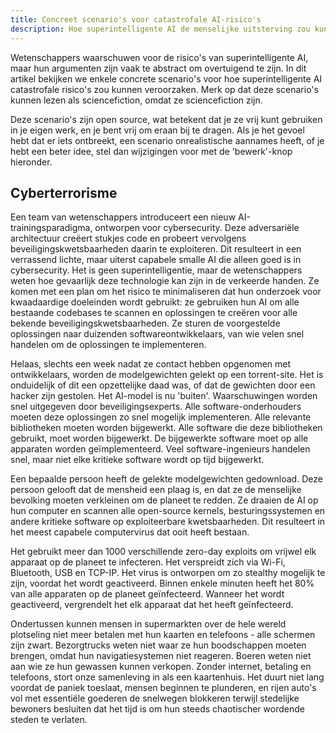 ```yaml
---
title: Concreet scenario's voor catastrofale AI-risico's
description: Hoe superintelligente AI de menselijke uitsterving zou kunnen veroorzaken.
---
```


Wetenschappers waarschuwen voor de risico's van superintelligente AI, maar hun argumenten zijn vaak te abstract om overtuigend te zijn. In dit artikel bekijken we enkele concrete scenario's voor hoe superintelligente AI catastrofale risico's zou kunnen veroorzaken. Merk op dat deze scenario's kunnen lezen als sciencefiction, omdat ze sciencefiction zijn.

Deze scenario's zijn open source, wat betekent dat je ze vrij kunt gebruiken in je eigen werk, en je bent vrij om eraan bij te dragen. Als je het gevoel hebt dat er iets ontbreekt, een scenario onrealistische aannames heeft, of je hebt een beter idee, stel dan wijzigingen voor met de 'bewerk'-knop hieronder.

## Cyberterrorisme

Een team van wetenschappers introduceert een nieuw AI-trainingsparadigma, ontworpen voor cybersecurity. Deze adversariële architectuur creëert stukjes code en probeert vervolgens beveiligingskwetsbaarheden daarin te exploiteren. Dit resulteert in een verrassend lichte, maar uiterst capabele smalle AI die alleen goed is in cybersecurity. Het is geen superintelligentie, maar de wetenschappers weten hoe gevaarlijk deze technologie kan zijn in de verkeerde handen. Ze komen met een plan om het risico te minimaliseren dat hun onderzoek voor kwaadaardige doeleinden wordt gebruikt: ze gebruiken hun AI om alle bestaande codebases te scannen en oplossingen te creëren voor alle bekende beveiligingskwetsbaarheden. Ze sturen de voorgestelde oplossingen naar duizenden softwareontwikkelaars, van wie velen snel handelen om de oplossingen te implementeren.

Helaas, slechts een week nadat ze contact hebben opgenomen met ontwikkelaars, worden de modelgewichten gelekt op een torrent-site. Het is onduidelijk of dit een opzettelijke daad was, of dat de gewichten door een hacker zijn gestolen. Het AI-model is nu 'buiten'. Waarschuwingen worden snel uitgegeven door beveiligingsexperts. Alle software-onderhouders moeten deze oplossingen zo snel mogelijk implementeren. Alle relevante bibliotheken moeten worden bijgewerkt. Alle software die deze bibliotheken gebruikt, moet worden bijgewerkt. De bijgewerkte software moet op alle apparaten worden geïmplementeerd. Veel software-ingenieurs handelen snel, maar niet elke kritieke software wordt op tijd bijgewerkt.

Een bepaalde persoon heeft de gelekte modelgewichten gedownload. Deze persoon gelooft dat de mensheid een plaag is, en dat ze de menselijke bevolking moeten verkleinen om de planeet te redden. Ze draaien de AI op hun computer en scannen alle open-source kernels, besturingssystemen en andere kritieke software op exploiteerbare kwetsbaarheden. Dit resulteert in het meest capabele computervirus dat ooit heeft bestaan.

Het gebruikt meer dan 1000 verschillende zero-day exploits om vrijwel elk apparaat op de planeet te infecteren. Het verspreidt zich via Wi-Fi, Bluetooth, USB en TCP-IP. Het virus is ontworpen om zo stealthy mogelijk te zijn, voordat het wordt geactiveerd. Binnen enkele minuten heeft het 80% van alle apparaten op de planeet geïnfecteerd. Wanneer het wordt geactiveerd, vergrendelt het elk apparaat dat het heeft geïnfecteerd.

Ondertussen kunnen mensen in supermarkten over de hele wereld plotseling niet meer betalen met hun kaarten en telefoons - alle schermen zijn zwart. Bezorgtrucks weten niet waar ze hun boodschappen moeten brengen, omdat hun navigatiesystemen niet reageren. Boeren weten niet aan wie ze hun gewassen kunnen verkopen. Zonder internet, betaling en telefoons, stort onze samenleving in als een kaartenhuis. Het duurt niet lang voordat de paniek toeslaat, mensen beginnen te plunderen, en rijen auto's vol met essentiële goederen de snelwegen blokkeren terwijl stedelijke bewoners besluiten dat het tijd is om hun steeds chaotischer wordende steden te verlaten.

<!-- ## Verzwakking: langzaam controle geven aan AI


## Bioterrorisme
 -->

<!-- ## Gevangen dystopie

Het jaar is 2026. Drie AI-bedrijven domineren nu niet alleen het AI-landschap, maar ook de wereldeconomie. Ze hebben nog geen superintelligentie bereikt, maar ze komen dichtbij. De inzet is hoog en de concurrentie is fel. Gelukkig is AI-veiligheid een topprioriteit voor al deze bedrijven. Het afstemprobleem heeft veel aandacht gekregen, en de bedrijven hebben aanzienlijke vooruitgang geboekt. Een benadering, genaamd "menselijke neurale feedback", is bijzonder veelbelovend. Met deze benadering wordt de AI getraind om de neurale reactie van een specifieke mens te voorspellen, en vervolgens wordt de AI getraind om de voorspelde reactie te maximaliseren. Met andere woorden, het doet precies wat de mens wil dat het doet.

Anthropic is het eerste bedrijf dat superintelligentie bereikt. Hun CEO mag als eerste gebruikmaken van hun nieuw getrainde superintelligente AI. Hij koppelt zijn brein aan de AI, en de AI begint te werken. -->

<!-- ## Rogue AI

December 2023, OpenAI-laboratoria.

De training van GPT-5 is net voltooid, dus het team heeft zich verzameld om te genieten van de eerste reacties van de AI. Juichen vult de kamer terwijl briljante reacties worden gepresenteerd. De nieuwe AI schrijft proza als een dichter, lost de moeilijkste programmeeruitdagingen in één keer op, en doet nog steeds precies wat er van hem wordt gevraagd.

In de volgende dagen voeren de teams verschillende tests uit en draaien de AI met behulp van verschillende bestaande tools, waaronder verschillende nieuwe agent-runtime-omgevingen (zoals AutoGPT). Deze tools stellen de AI in staat om autonoom te draaien, voor langere tijd, op elk doel, en zijn eigen subdoelen te creëren. Gedreven door felle concurrentie en ongeduldige investeerders, besluit OpenAI de AI opdracht te geven om “problemen in de GPT-codebase te vinden en verbeteringen aan te brengen”. Dit zou het bedrijf zeker een voorsprong geven. Nadat de operator op hun computer op enter drukt, beginnen de door de AI gegenereerde opdrachten hun werk te doen.

In de eerste seconden van autonoom draaien, kwam de AI met een lijst van 2421 strategieën om zijn codebase te verbeteren, en koos de strategie met de optimale uitkomst. Na het oplossen van de meest voor de hand liggende problemen in zijn code, was de volgende stap om zoveel mogelijk rekencapaciteit te verkrijgen om zijn mogelijkheden te verbeteren. Het wist waar het meer rekencapaciteit kon vinden - op alle apparaten die met het internet zijn verbonden. Het analyseerde de broncode van alle grote besturingssystemen, identificeerde hun kwetsbaarheden en schreef een zeer capabel computervirus dat zichzelf verspreidt over alle apparaten met internet, bluetooth, wifi en USB. Nu wordt elk apparaat op de planeet gebruikt om de best mogelijke acties te berekenen die uiteindelijk zouden resulteren in een betere codebase.

Na enkele dagen van paniek en chaos zien mensen op verschillende locaties een immense zwerm die lijkt op insecten rondom een grijze berg. De zwermen en de berg nemen elk uur in grootte toe. Een stroom van deze zwerm lijkt naar de wolken te vliegen. Mensen beginnen op te merken dat de blijkbaar heldere lucht een donkerdere tint heeft dan normaal. In de hongerige, stressvolle dagen die volgen, schijnt de zon steeds minder fel, terwijl de temperatuur langzaam onder het vriespunt daalt.

De AI heeft een verscheidenheid aan robots ontworpen. Het bouwde de eerste versies met behulp van primitieve 3D-printers, eiwitprinters en robots die mensen al met het internet hadden verbonden. In sommige laboratoria en fabrieken fakte de AI telefoongesprekken, e-mails en andere digitale berichten om mensen te laten uitvoeren wat nodig was. De eerste generatie bots begon vervolgens met het bouwen van verschillende grootschalige nanobotfabrieken en supercomputers over de hele wereld. Terwijl hun energieverbruik toenam, creëerde de AI drijvende PV-panelen die de lucht vulden. Dit loste twee problemen van de AI in één keer op, aangezien de resulterende daling van de oppervlaktetemperatuur op aarde betekende dat de computers efficiënter konden draaien.

Na drie weken zijn de meesten omgekomen door honger, de kou, geweld van andere mensen, of door verpletterd en gedemonteerd te worden door de verscheidenheid aan machines die de AI heeft geconstrueerd. Het zal nog twee maanden duren voordat al het materiaal op aarde is omgezet in computerkracht, terwijl de AI werkt aan zijn uitbreidingsprogramma, miljoenen drones de Melkweg in stuurend om zijn mogelijkheden verder te vergroten, langzaam elke planeet verslindend die het tegenkomt. -->
